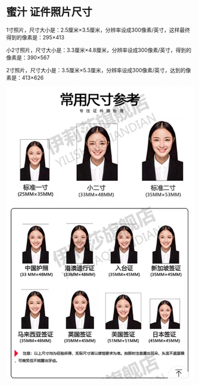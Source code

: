 # 蜜汁 证件照片尺寸

1寸照片，尺寸大小是：2.5厘米×3.5厘米，分辨率设成300像素/英寸，这样最终得到的像素是：295×413

小2寸照片，尺寸大小是：3.3厘米×4.8厘米，分辨率设成300像素/英寸，得到的像素是：390×567

2寸照片，尺寸大小是：3.5厘米×5.3厘米，分辨率设成300像素/英寸，达到的像素是：413×626

![Alt text](image-33.png)